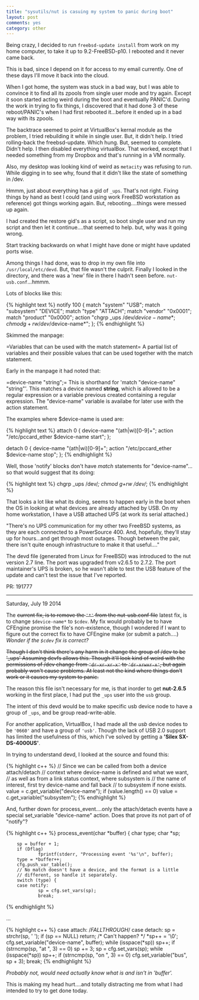 ```yaml
---
title: "sysutils/nut is casuing my system to panic during boot"
layout: post
comments: yes
category: other
---
```


Being crazy, I decided to run `freebsd-update install` from work on my home
computer, to take it up to 9.2-FreeBSD-p10.  I rebooted and it never came back.

This is bad, since I depend on it for access to my email currently.  One of
these days I'll move it back into the cloud.

When I got home, the system was stuck in a bad way, but I was able to convince
it to find all its zpools from single user mode and try again.  Except it
soon started acting weird during the boot and eventually PANIC'd.  During the
work in trying to fix things, I discovered that it had done 3 of these
reboot/PANIC's when I had first rebooted it...before it ended up in a bad way
with its zpools.

The backtrace seemed to point at VirtualBox's kernal module as the problem,
I tried rebuilding it while in single user.  But, it didn't help.  I tried
rolling-back the freebsd-update.  Which hung.  But, seemed to complete.
Didn't help.  I then disabled everything virtualBox.  That worked, except that
I needed something from my Dropbox and that's running in a VM normally.

Also, my desktop was looking kind of weird as `metacity` was refusing to run.
While digging in to see why, found that it didn't like the state of something
in /dev.

Hmmm, just about everything has a gid of `_ups`.  That's not right.  Fixing
things by hand as best I could (and using work FreeBSD workstation as
reference) got things working again.  But, rebooting....things were messed up
again.

I had created the restore gid's as a script, so boot single user and run my
script and then let it continue....that seemed to help.  but, why was it going
wrong.

Start tracking backwards on what I might have done or might have updated
ports wise.

Among things I had done, was to drop in my own file into `/usr/local/etc/devd`.
But, that file wasn't the culprit.  Finally I looked in the directory, and
there was a 'new' file in there I hadn't seen before.  `nut-usb.conf`...hmmm.

Lots of blocks like this:

{% highlight text %}
notify 100 {
        match "system"          "USB";
        match "subsystem"       "DEVICE";
        match "type"            "ATTACH";
        match "vendor"          "0x0001";
        match "product"         "0x0000";
        action "chgrp _ups /dev/$device-name*; chmod g+rw /dev/$device-name*";
};
{% endhighlight %}

Skimmed the manpage:

=Variables that can be used with the match statement=
    A partial list of variables and their possible values that can be
used together with the match statement.

Early in the manpage it had noted that:

=device-name "string";=
    This is shorthand for 'match "device-name" "string"'.  This matches a
device named __string__, which is allowed to be a regular expression or a
variable previous created containing a regular expression.  The "device-name"
variable is availabe for later use with the action statement.

The examples where $device-name is used are:

{% highlight text %}
attach 0 {
        device-name "(ath|wi)[0-9]+";
        action "/etc/pccard_ether $device-name start";
};

detach 0 {
        device-name "(ath|wi)[0-9]+";
        action "/etc/pccard_ether $device-name stop";
};
{% endhighlight %}

Well, those 'notify' blocks don't have _match_ statements for "device-name"...
so that would suggest that its doing:

{% highlight text %}
chgrp _ups /dev/*; chmod g+rw /dev/*;
{% endhighlight %}

That looks a lot like what its doing, seems to happen early in the boot when
the OS in looking at what devices are already attached by USB.  On my home
workstation, I have a USB attached UPS (at work its serial attached.)

"There's no UPS communication for my other two FreeBSD systems, as they are
each connected to a PowerSource 400.  And, hopefully, they'll stay up for
hours...and get through most outages.  Though between the pair, there isn't
quite enough infrastructure to make it that useful...."

The devd file (generated from Linux for FreeBSD) was introduced to the nut
version 2.7 line.  The port was upgraded from v2.6.5 to 2.7.2.  The port
maintainer's UPS is broken, so he wasn't able to test the USB feature of the
update and can't test the issue that I've reported.

PR: 191777

-----

Saturday, July 19 2014

The ~~current fix, is to remove the `'*'` from the nut-usb.conf file~~ latest
fix, is to change `$device-name*` to `$cdev`.  My fix would probably be to have
CFEngine promise the file's non-existence, though I wondered if I want to
figure out the correct fix to have CFEngine make (or submit a patch....)
*Wonder if the `$cdev` fix is correct?*

~~Though I don't think there's any harm in it change the group of /dev to be
'_ups'  Assuming devfs allows this.  Though it'll look kind of weird with the
permissions of /dev change from `'dr-xr-xr-x'` to `'dr-xrwxr-x'`, but again
probably won't cause problems.  At least not the kind where things don't work
or it causes my system to panic.~~

The reason this file isn't necessary for me, is that inorder to get
**nut-2.6.5** working in the first place, I had put the `_ups` user
into the `usb` group.

The intent of this devd would be to make specific usb device node to have a
group of `_ups`, and be group read-write-able.

For another application, VirtualBox, I had made all the *usb* device nodes to
be `'0660'` and have a group of `'usb'`.  Though the lack of USB 2.0 support
has limited the usefulness of this, which I've solved by getting a
**'Silex SX-DS-4000US'**.

In trying to understand devd, I looked at the source and found this:

{% highlight c++ %}
        // Since we can be called from both a device attach/detach
        // context where device-name is defined and what we want,
        // as well as from a link status context, where subsystem is
        // the name of interest, first try device-name and fall back
        // to subsystem if none exists.
        value = c.get_variable("device-name");
        if (value.length() == 0)
                value = c.get_variable("subsystem");
{% endhighlight %}

And, further down for process_event....only the attach/detach events have
a special set_variable "device-name" action.  Does that prove its not part
of of "notify"?

{% highlight c++ %}
process_event(char *buffer)
{
        char type;
        char *sp;

        sp = buffer + 1;
        if (Dflag)
                fprintf(stderr, "Processing event '%s'\n", buffer);
        type = *buffer++;
        cfg.push_var_table();
        // No match doesn't have a device, and the format is a little
        // different, so handle it separately.
        switch (type) {
        case notify:
                sp = cfg.set_vars(sp);
                break;
{% endhighlight %}

...

{% highlight c++ %}
        case attach:    /*FALLTHROUGH*/
        case detach:
                sp = strchr(sp, ' ');
                if (sp == NULL)
                        return; /* Can't happen? */
                *sp++ = '\0';
                cfg.set_variable("device-name", buffer);
                while (isspace(*sp))
                        sp++;
                if (strncmp(sp, "at ", 3) == 0)
                        sp += 3;
                sp = cfg.set_vars(sp);
                while (isspace(*sp))
                        sp++;
                if (strncmp(sp, "on ", 3) == 0)
                        cfg.set_variable("bus", sp + 3);
                break;
{% endhighlight %}

*Probably not, would need actually know what is and isn't in 'buffer'.*

This is making my head hurt....and totally distracting me from what I had
intended to try to get done today.
